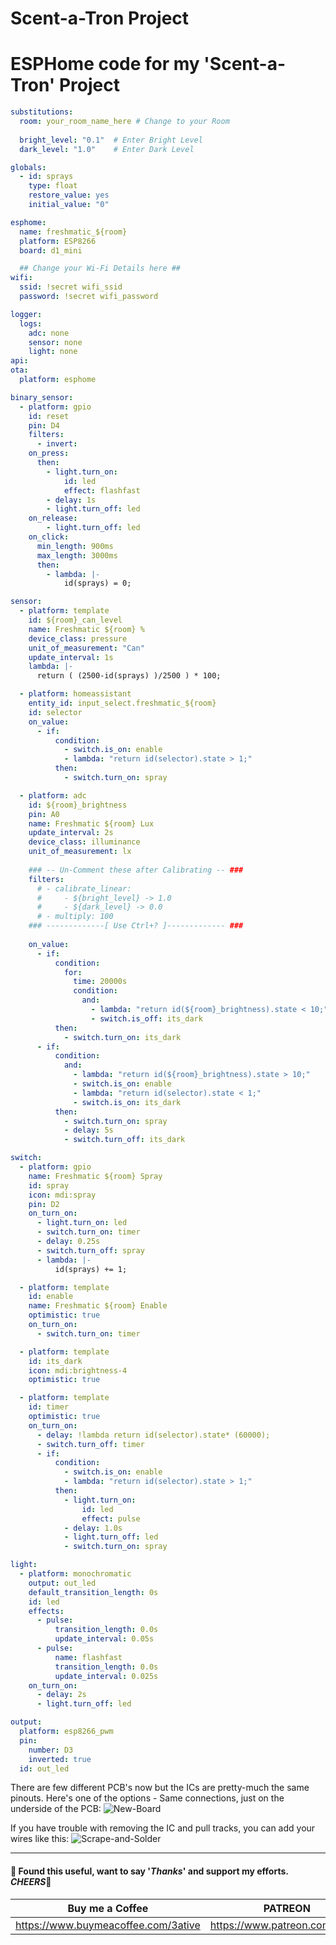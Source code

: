 # Scent-a-Tron Project


# ESPHome code for my 'Scent-a-Tron' Project

```yaml
substitutions:
  room: your_room_name_here # Change to your Room
  
  bright_level: "0.1"  # Enter Bright Level
  dark_level: "1.0"    # Enter Dark Level

globals:
  - id: sprays
    type: float
    restore_value: yes
    initial_value: "0"

esphome:
  name: freshmatic_${room}
  platform: ESP8266
  board: d1_mini

  ## Change your Wi-Fi Details here ##
wifi:
  ssid: !secret wifi_ssid
  password: !secret wifi_password

logger:
  logs:
    adc: none
    sensor: none
    light: none
api:
ota:
  platform: esphome

binary_sensor:
  - platform: gpio
    id: reset
    pin: D4
    filters:
      - invert:
    on_press:
      then:
        - light.turn_on:
            id: led
            effect: flashfast
        - delay: 1s
        - light.turn_off: led
    on_release:
        - light.turn_off: led
    on_click:
      min_length: 900ms
      max_length: 3000ms
      then:
        - lambda: |-
            id(sprays) = 0;

sensor:
  - platform: template
    id: ${room}_can_level
    name: Freshmatic ${room} %
    device_class: pressure
    unit_of_measurement: "Can"
    update_interval: 1s
    lambda: |-
      return ( (2500-id(sprays) )/2500 ) * 100;

  - platform: homeassistant
    entity_id: input_select.freshmatic_${room}
    id: selector
    on_value:
      - if:
          condition:
            - switch.is_on: enable
            - lambda: "return id(selector).state > 1;"
          then:
            - switch.turn_on: spray

  - platform: adc
    id: ${room}_brightness
    pin: A0
    name: Freshmatic ${room} Lux
    update_interval: 2s
    device_class: illuminance
    unit_of_measurement: lx
    
    ### -- Un-Comment these after Calibrating -- ###
    filters:
      # - calibrate_linear:
      #     - ${bright_level} -> 1.0
      #     - ${dark_level} -> 0.0
      # - multiply: 100
    ### -------------[ Use Ctrl+? ]------------- ###
    
    on_value:
      - if:
          condition:
            for:
              time: 20000s
              condition:
                and:
                  - lambda: "return id(${room}_brightness).state < 10;"
                  - switch.is_off: its_dark
          then:
            - switch.turn_on: its_dark
      - if:
          condition:
            and:
              - lambda: "return id(${room}_brightness).state > 10;"
              - switch.is_on: enable
              - lambda: "return id(selector).state < 1;"
              - switch.is_on: its_dark
          then:
            - switch.turn_on: spray
            - delay: 5s
            - switch.turn_off: its_dark

switch:
  - platform: gpio
    name: Freshmatic ${room} Spray
    id: spray
    icon: mdi:spray
    pin: D2
    on_turn_on:
      - light.turn_on: led
      - switch.turn_on: timer
      - delay: 0.25s
      - switch.turn_off: spray
      - lambda: |-
          id(sprays) += 1;

  - platform: template
    id: enable
    name: Freshmatic ${room} Enable
    optimistic: true
    on_turn_on:
      - switch.turn_on: timer

  - platform: template
    id: its_dark
    icon: mdi:brightness-4
    optimistic: true

  - platform: template
    id: timer
    optimistic: true
    on_turn_on:
      - delay: !lambda return id(selector).state* (60000);
      - switch.turn_off: timer
      - if:
          condition:
            - switch.is_on: enable
            - lambda: "return id(selector).state > 1;"
          then:
            - light.turn_on:
                id: led
                effect: pulse
            - delay: 1.0s
            - light.turn_off: led
            - switch.turn_on: spray

light:
  - platform: monochromatic
    output: out_led
    default_transition_length: 0s
    id: led
    effects:
      - pulse:
          transition_length: 0.0s
          update_interval: 0.05s
      - pulse:
          name: flashfast
          transition_length: 0.0s
          update_interval: 0.025s
    on_turn_on:
      - delay: 2s
      - light.turn_off: led

output:
  platform: esp8266_pwm
  pin:
    number: D3
    inverted: true
  id: out_led
```

There are few different PCB's now but the ICs are pretty-much the same pinouts.
Here's one of the options - Same connections, just on the underside of the PCB:
![New-Board](https://github.com/3ative/scent-a-tron/assets/51385971/e087943e-5188-42e2-85e4-95de97f97c71)

If you have trouble with removing the IC and pull tracks, you can add your wires like this:
![Scrape-and-Solder](https://github.com/3ative/scent-a-tron/assets/51385971/65825314-ecd5-423e-a73f-f10d0f814aed)


___
#### 💖 Found this useful, want to say '*Thanks*' and support my efforts. *CHEERS*🍺
| Buy me a Coffee | PATREON |
|-----------------|---------|
| https://www.buymeacoffee.com/3ative | https://www.patreon.com/3ative |
